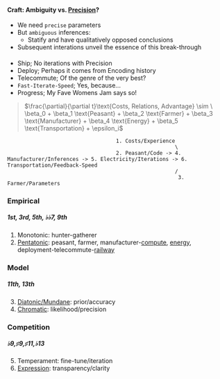 #### Craft: Ambiguity vs. [Precision](https://www.youtube.com/watch?v=6n5SqwERoOc)?
- We need `precise` parameters
- But `ambiguous` inferences:
   - Statify and have qualitatively opposed conclusions
- Subsequent interations unveil the essence of this break-through

####
- Ship; No iterations with Precision
- Deploy; Perhaps it comes from Encoding history
- Telecommute; Of the genre of the very best?
- `Fast-Iterate-Speed`; Yes, because...
- Progress; My Fave Womens Jam says so!
  
> $\frac{\partial}{\partial t}\text{Costs, Relations, Advantage} \sim \ \beta_0 + \beta_1 \text{Peasant} + \beta_2 \text{Farmer} + \beta_3 \text{Manufacturer} + \beta_4 \text{Energy} + \beta_5 \text{Transportation} + \epsilon_i$

 
                                       1. Costs/Experience
                                                          \
                                       2. Peasant/Code -> 4. Manufacturer/Inferences -> 5. Electricity/Iterations -> 6. Transportation/Feedback-Speed
                                                          /
                                                           3. Farmer/Parameters



 
### Empirical
##### 1st, 3rd, 5th, ♭♭7, 9th
1. Monotonic: hunter-gatherer
2. [Pentatonic](https://en.wikipedia.org/wiki/Seven_Samurai): peasant, farmer, manufacturer-[compute](https://www.youtube.com/watch?v=i-o5YbNfmh0), [energy](https://www.youtube.com/watch?v=_Vik6UJTFyk), deployment-telecommute-[railway](https://www.youtube.com/watch?v=585IMBb14Kg)
### Model
##### 11th, 13th 
3. [Diatonic/Mundane](https://en.wikipedia.org/wiki/The_Good,_the_Bad_and_the_Ugly): prior/accuracy
4. [Chromatic](https://en.wikipedia.org/wiki/No_Country_for_Old_Men): likelihood/precision
### Competition
##### ♭9,♯9,♯11,♭13 
5. Temperament: fine-tune/iteration
6. [Expression](https://www.youtube.com/watch?v=e4Vp7Fpv5BI): transparency/clarity

 

